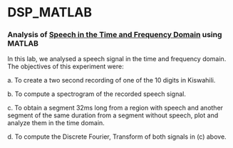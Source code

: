 # DSP_MATLAB
 
 ### Analysis of [Speech in the Time and Frequency Domain](https://github.com/R-icntay/DSP_MATLAB/blob/gh-pages/Code/DSP_MATLAB.pdf) using MATLAB
 
 In this lab, we analysed a speech signal in the time and frequency domain. The objectives of this experiment were:

a. To create a two second recording of one of the 10 digits in Kiswahili.

b. To compute a spectrogram of the recorded speech signal.

c. To obtain a segment 32ms long from a region with speech and another segment of the same duration from a segment without speech, plot and analyze them in the time domain.

d. To compute the Discrete Fourier, Transform of both signals in (c) above.

